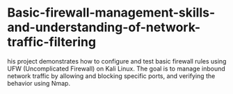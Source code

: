# Basic-firewall-management-skills-and-understanding-of-network-traffic-filtering
his project demonstrates how to configure and test basic firewall rules using UFW (Uncomplicated Firewall) on Kali Linux. The goal is to manage inbound network traffic by allowing and blocking specific ports, and verifying the behavior using Nmap.
